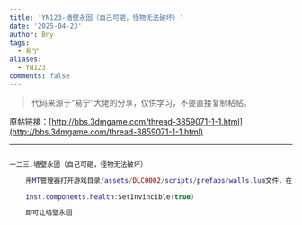 ```yaml
---
title: 'YN123-墙壁永固（自己可砸，怪物无法破坏）'
date: '2025-04-23'
author: Bny
tags:
  - 易宁
aliases:
  - YN123
comments: false
---
```


> 代码来源于“易宁”大佬的分享，仅供学习，不要直接复制粘贴。

原帖链接：[http://bbs.3dmgame.com/thread-3859071-1-1.html](http://bbs.3dmgame.com/thread-3859071-1-1.html)

---

```lua  

一二三.墙壁永固（自己可砸，怪物无法破坏）	用MT管理器打开游戏目录/assets/DLC0002/scripts/prefabs/walls.lua文件，在inst:AddTag("noauradamage")的下一行插入以下内容：	inst.components.health:SetInvincible(true)	即可让墙壁永固

```  

